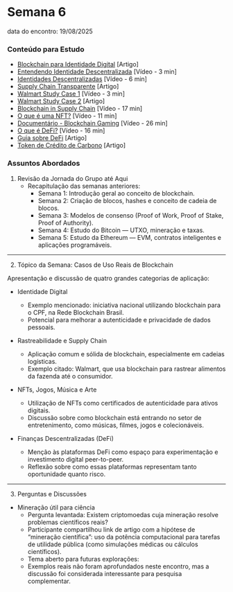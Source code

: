 # Semana 6
data do encontro: 19/08/2025

### Conteúdo para Estudo
- [Blockchain para Identidade Digital](https://www.ibm.com/downloads/documents/us-en/10a99803c72fda93) [Artigo]
- [Entendendo Identidade Descentralizada](https://www.youtube.com/watch?v=Ew-_F-OtDFI) [Vídeo - 3 min]
- [Identidades Descentralizadas](https://www.youtube.com/watch?v=tNA2BdUrnOE) [Vídeo - 6 min]
- [Supply Chain Transparente](https://hbr.org/2020/05/building-a-transparent-supply-chain) [Artigo]
- [Walmart Study Case 1](https://www.youtube.com/watch?v=nbcJk4TZUP4) [Vídeo - 3 min]
- [Walmart Study Case 2](https://www.lfdecentralizedtrust.org/case-studies/walmart-case-study) [Artigo]
- [Blockchain in Supply Chain](https://www.youtube.com/watch?v=H-Z5ZYq6zio) [Vídeo - 17 min]
- [O que é uma NFT?](https://www.youtube.com/watch?v=4dkl5O9LOKg) [Vídeo - 11 min]
- [Documentário - Blockchain Gaming](https://www.youtube.com/watch?v=Kc6HrdrrD9Y) [Vídeo - 26 min]
- [O que é DeFi?](https://www.youtube.com/watch?v=17QRFlml4pA) [Vídeo - 16 min]
- [Guia sobre DeFi](https://www.reddit.com/r/CryptoCurrency/comments/nletmi/defi_explained_the_full_guide/) [Artigo]
- [Token de Crédito de Carbono](https://www.osler.com/en/insights/updates/tokenized-carbon-credits-blockchain-revolutionizing-markets/) [Artigo]


### Assuntos Abordados

1. Revisão da Jornada do Grupo até Aqui
	-	Recapitulação das semanas anteriores:
        -	Semana 1: Introdução geral ao conceito de blockchain.
        -	Semana 2: Criação de blocos, hashes e conceito de cadeia de blocos.
        -	Semana 3: Modelos de consenso (Proof of Work, Proof of Stake, Proof of Authority).
        -	Semana 4: Estudo do Bitcoin — UTXO, mineração e taxas.
        -	Semana 5: Estudo da Ethereum — EVM, contratos inteligentes e aplicações programáveis.

---

2. Tópico da Semana: Casos de Uso Reais de Blockchain

Apresentação e discussão de quatro grandes categorias de aplicação:

- Identidade Digital
	-	Exemplo mencionado: iniciativa nacional utilizando blockchain para o CPF, na Rede Blockchain Brasil.
	-	Potencial para melhorar a autenticidade e privacidade de dados pessoais.

- Rastreabilidade e Supply Chain
	-	Aplicação comum e sólida de blockchain, especialmente em cadeias logísticas.
	-	Exemplo citado: Walmart, que usa blockchain para rastrear alimentos da fazenda até o consumidor.

- NFTs, Jogos, Música e Arte
	-	Utilização de NFTs como certificados de autenticidade para ativos digitais.
	-	Discussão sobre como blockchain está entrando no setor de entretenimento, como músicas, filmes, jogos e colecionáveis.

- Finanças Descentralizadas (DeFi)
	-	Menção às plataformas DeFi como espaço para experimentação e investimento digital peer-to-peer.
	-	Reflexão sobre como essas plataformas representam tanto oportunidade quanto risco.

---

3. Perguntas e Discussões

- Mineração útil para ciência
	-	Pergunta levantada: Existem criptomoedas cuja mineração resolve problemas científicos reais?
	-	Participante compartilhou link de artigo com a hipótese de “mineração científica”: uso da potência computacional para tarefas de utilidade pública (como simulações médicas ou cálculos científicos).
	-	Tema aberto para futuras explorações:
	-	Exemplos reais não foram aprofundados neste encontro, mas a discussão foi considerada interessante para pesquisa complementar.
